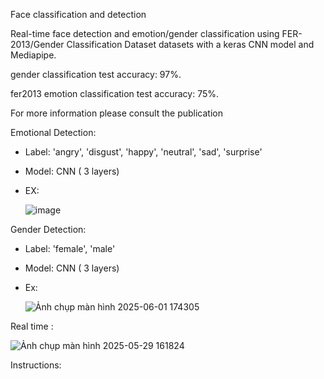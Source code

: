 Face classification and detection

Real-time face detection and emotion/gender classification using FER-2013/Gender Classification Dataset datasets with a keras CNN model and Mediapipe.

gender classification test accuracy: 97%.

fer2013 emotion classification test accuracy: 75%.

For more information please consult the publication

Emotional Detection:
  - Label: 'angry', 'disgust', 'happy', 'neutral', 'sad', 'surprise'
  - Model: CNN ( 3 layers)
  - EX:
    
    ![image](https://github.com/user-attachments/assets/94fc20a3-f344-4931-87ad-8efa986eea1e)

Gender Detection: 
  - Label: 'female', 'male'
  - Model: CNN ( 3 layers)
  - Ex:

    ![Ảnh chụp màn hình 2025-06-01 174305](https://github.com/user-attachments/assets/300e2d46-86f7-45b1-8b64-39bef4d6f4b4)
    
Real time :

  ![Ảnh chụp màn hình 2025-05-29 161824](https://github.com/user-attachments/assets/e5c59b17-c040-4680-9a50-d28ced7759d5)

Instructions:





